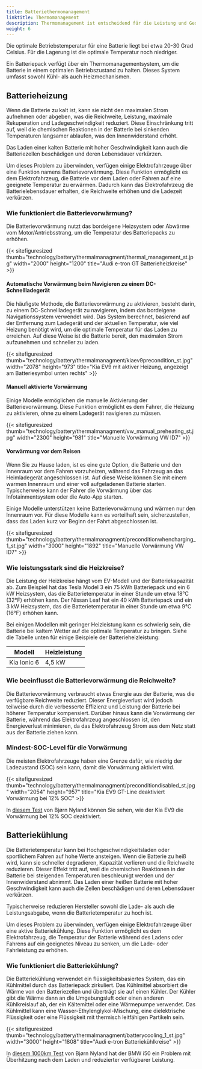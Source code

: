 ```yaml
---
title: Batteriethermomanagement
linktitle: Thermomanagement
description: Thermomanagement ist entscheidend für die Leistung und Gesundheit der Batterie.
weight: 6
---
```

<!-- markdownlint-disable MD033 -->

Die optimale Betriebstemperatur für eine Batterie liegt bei etwa 20-30 Grad Celsius. Für die Lagerung ist die optimale Temperatur noch niedriger.

Ein Batteriepack verfügt über ein Thermomanagementsystem, um die Batterie in einem optimalen Betriebszustand zu halten. Dieses System umfasst sowohl Kühl- als auch Heizmechanismen.

## Batterieheizung

Wenn die Batterie zu kalt ist, kann sie nicht den maximalen Strom aufnehmen oder abgeben, was die Reichweite, Leistung, maximale Rekuperation und Ladegeschwindigkeit reduziert. Diese Einschränkung tritt auf, weil die chemischen Reaktionen in der Batterie bei sinkenden Temperaturen langsamer ablaufen, was den Innenwiderstand erhöht.

Das Laden einer kalten Batterie mit hoher Geschwindigkeit kann auch die Batteriezellen beschädigen und deren Lebensdauer verkürzen.

Um dieses Problem zu überwinden, verfügen einige Elektrofahrzeuge über eine Funktion namens Batterievorwärmung. Diese Funktion ermöglicht es dem Elektrofahrzeug, die Batterie vor dem Laden oder Fahren auf eine geeignete Temperatur zu erwärmen. Dadurch kann das Elektrofahrzeug die Batterielebensdauer erhalten, die Reichweite erhöhen und die Ladezeit verkürzen.

### Wie funktioniert die Batterievorwärmung?

Die Batterievorwärmung nutzt das bordeigene Heizsystem oder Abwärme vom Motor/Antriebsstrang, um die Temperatur des Batteriepacks zu erhöhen.

{{< sitefiguresized thumb="technology/battery/thermalmanagment/thermal_management_st.jpg" width="2000" height="1200" title="Audi e-tron GT Batterieheizkreise" >}}

#### Automatische Vorwärmung beim Navigieren zu einem DC-Schnellladegerät

Die häufigste Methode, die Batterievorwärmung zu aktivieren, besteht darin, zu einem DC-Schnellladegerät zu navigieren, indem das bordeigene Navigationssystem verwendet wird. Das System berechnet, basierend auf der Entfernung zum Ladegerät und der aktuellen Temperatur, wie viel Heizung benötigt wird, um die optimale Temperatur für das Laden zu erreichen. Auf diese Weise ist die Batterie bereit, den maximalen Strom aufzunehmen und schneller zu laden.

{{< sitefiguresized thumb="technology/battery/thermalmanagment/kiaev9precondition_st.jpg" width="2078" height="973" title="Kia EV9 mit aktiver Heizung, angezeigt am Batteriesymbol unten rechts" >}}

#### Manuell aktivierte Vorwärmung

Einige Modelle ermöglichen die manuelle Aktivierung der Batterievorwärmung. Diese Funktion ermöglicht es dem Fahrer, die Heizung zu aktivieren, ohne zu einem Ladegerät navigieren zu müssen.

{{< sitefiguresized thumb="technology/battery/thermalmanagment/vw_manual_preheating_st.jpg" width="2300" height="981" title="Manuelle Vorwärmung VW ID7" >}}

#### Vorwärmung vor dem Reisen

Wenn Sie zu Hause laden, ist es eine gute Option, die Batterie und den Innenraum vor dem Fahren vorzuheizen, während das Fahrzeug an das Heimladegerät angeschlossen ist. Auf diese Weise können Sie mit einem warmen Innenraum und einer voll aufgeladenen Batterie starten. Typischerweise kann der Fahrer die Vorwärmung über das Infotainmentsystem oder die Auto-App starten.

Einige Modelle unterstützen keine Batterievorwärmung und wärmen nur den Innenraum vor. Für diese Modelle kann es vorteilhaft sein, sicherzustellen, dass das Laden kurz vor Beginn der Fahrt abgeschlossen ist.

{{< sitefiguresized thumb="technology/battery/thermalmanagment/preconditionwhencharging_1_st.jpg" width="3000" height="1892" title="Manuelle Vorwärmung VW ID7" >}}

### Wie leistungsstark sind die Heizkreise?

Die Leistung der Heizkreise hängt vom EV-Modell und der Batteriekapazität ab. Zum Beispiel hat das Tesla Model 3 ein 75 kWh Batteriepack und ein 6 kW Heizsystem, das die Batterietemperatur in einer Stunde um etwa 18°C (32°F) erhöhen kann. Der Nissan Leaf hat ein 40 kWh Batteriepack und ein 3 kW Heizsystem, das die Batterietemperatur in einer Stunde um etwa 9°C (16°F) erhöhen kann.

Bei einigen Modellen mit geringer Heizleistung kann es schwierig sein, die Batterie bei kaltem Wetter auf die optimale Temperatur zu bringen. Siehe die Tabelle unten für einige Beispiele der Batterieheizleistung:

<table class="table table-striped border">
    <thead>
        <tr>
            <th>Modell</th>
            <th>Heizleistung</th>
        </tr>
    </thead>
    <tbody>
        <tr>
            <td>Kia Ionic 6</td>
            <td>4,5 kW</td>
        </tr>
    </tbody>
</table>

### Wie beeinflusst die Batterievorwärmung die Reichweite?

Die Batterievorwärmung verbraucht etwas Energie aus der Batterie, was die verfügbare Reichweite reduziert. Dieser Energieverlust wird jedoch teilweise durch die verbesserte Effizienz und Leistung der Batterie bei höherer Temperatur kompensiert. Darüber hinaus kann die Vorwärmung der Batterie, während das Elektrofahrzeug angeschlossen ist, den Energieverlust minimieren, da das Elektrofahrzeug Strom aus dem Netz statt aus der Batterie ziehen kann.

### Mindest-SOC-Level für die Vorwärmung

Die meisten Elektrofahrzeuge haben eine Grenze dafür, wie niedrig der Ladezustand (SOC) sein kann, damit die Vorwärmung aktiviert wird.

{{< sitefiguresized thumb="technology/battery/thermalmanagment/preconditiondisabled_st.jpg" width="2054" height="957" title="Kia EV9 GT-Line deaktiviert Vorwärmung bei 12% SOC" >}}

In [diesem Test](https://youtu.be/rKgnVzUJAfA?t=638) von Bjørn Nyland können Sie sehen, wie der Kia EV9 die Vorwärmung bei 12% SOC deaktiviert.

## Batteriekühlung

Die Batterietemperatur kann bei Hochgeschwindigkeitsladen oder sportlichem Fahren auf hohe Werte ansteigen. Wenn die Batterie zu heiß wird, kann sie schneller degradieren, Kapazität verlieren und die Reichweite reduzieren. Dieser Effekt tritt auf, weil die chemischen Reaktionen in der Batterie bei steigenden Temperaturen beschleunigt werden und der Innenwiderstand abnimmt. Das Laden einer heißen Batterie mit hoher Geschwindigkeit kann auch die Zellen beschädigen und deren Lebensdauer verkürzen.

Typischerweise reduzieren Hersteller sowohl die Lade- als auch die Leistungsabgabe, wenn die Batterietemperatur zu hoch ist.

Um dieses Problem zu überwinden, verfügen einige Elektrofahrzeuge über eine aktive Batteriekühlung. Diese Funktion ermöglicht es dem Elektrofahrzeug, die Temperatur der Batterie während des Ladens oder Fahrens auf ein geeignetes Niveau zu senken, um die Lade- oder Fahrleistung zu erhöhen.

### Wie funktioniert die Batteriekühlung?

Die Batteriekühlung verwendet ein flüssigkeitsbasiertes System, das ein Kühlmittel durch das Batteriepack zirkuliert. Das Kühlmittel absorbiert die Wärme von den Batteriezellen und überträgt sie auf einen Kühler. Der Kühler gibt die Wärme dann an die Umgebungsluft oder einen anderen Kühlkreislauf ab, der ein Kältemittel oder eine Wärmepumpe verwendet. Das Kühlmittel kann eine Wasser-Ethylenglykol-Mischung, eine dielektrische Flüssigkeit oder eine Flüssigkeit mit thermisch leitfähigen Partikeln sein.

{{< sitefiguresized thumb="technology/battery/thermalmanagment/batterycooling_1_st.jpg" width="3000" height="1808" title="Audi e-tron Batteriekühlkreise" >}}

In [diesem 1000km Test](https://youtu.be/Q0LaUx5I_28?t=412) von Bjørn Nyland hat der BMW i50 ein Problem mit Überhitzung nach dem Laden und reduzierter verfügbarer Leistung.
